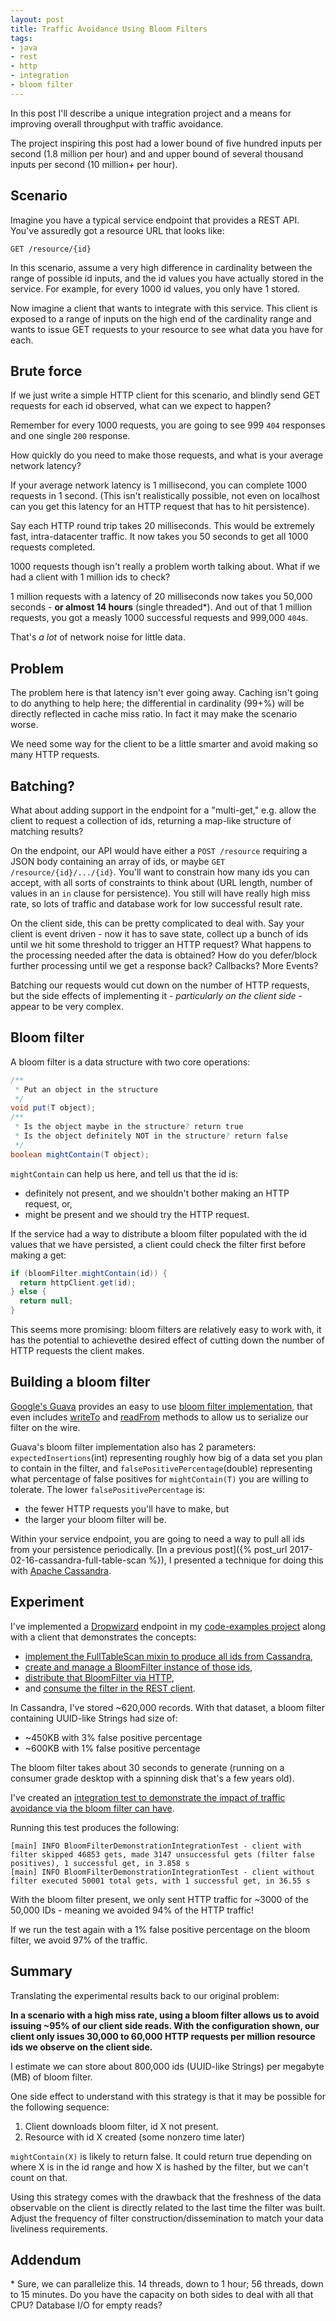 ```yaml
---
layout: post
title: Traffic Avoidance Using Bloom Filters
tags: 
- java
- rest
- http
- integration
- bloom filter
---
```


In this post I'll describe a unique integration project and a means for improving overall throughput with traffic avoidance. 

The project inspiring this post had a lower bound of five hundred inputs per second (1.8 million per hour) and and upper bound of several thousand inputs per second (10 million+ per hour).

## Scenario

Imagine you have a typical service endpoint that provides a REST API. You've assuredly got a resource URL that looks like:

```
GET /resource/{id}
```

In this scenario, assume a very high difference in cardinality between the range of possible id inputs, and the id values you have actually stored in the service. For example, for every 1000 id values, you only have 1 stored.

Now imagine a client that wants to integrate with this service. This client is exposed to a range of inputs on the high end of the cardinality range and wants to issue GET requests to your resource to see what data you have for each.

## Brute force

If we just write a simple HTTP client for this scenario, and blindly send GET requests for each id observed, what can we expect to happen?

Remember for every 1000 requests, you are going to see 999 `404` responses and one single `200` response.

How quickly do you need to make those requests, and what is your average network latency?

If your average network latency is 1 millisecond, you can complete 1000 requests in 1 second. (This isn't realistically possible, not even on localhost can you get this latency for an HTTP request that has to hit persistence).

Say each HTTP round trip takes 20 milliseconds. This would be extremely fast, intra-datacenter traffic. It now takes you 50 seconds to get all 1000 requests completed.

1000 requests though isn't really a problem worth talking about. What if we had a client with 1 million ids to check?

1 million requests with a latency of 20 milliseconds now takes you 50,000 seconds - **or almost 14 hours** (single threaded\*). And out of that 1 million requests, you got a measly 1000 successful requests and 999,000 `404`s.

That's *a lot* of network noise for little data. 

## Problem

The problem here is that latency isn't ever going away. Caching isn't going to do anything to help here; the differential in cardinality (99+%) will be directly reflected in cache miss ratio. In fact it may make the scenario worse.

We need some way for the client to be a little smarter and avoid making so many HTTP requests.

## Batching?

What about adding support in the endpoint for a "multi-get," e.g. allow the client to request a collection of ids, returning a map-like structure of matching results?

On the endpoint, our API would have either a `POST /resource` requiring a JSON body containing an array of ids, or maybe `GET /resource/{id}/.../{id}`. You'll want to constrain how many ids you can accept, with all sorts of constraints to think about (URL length, number of values in an `in` clause for persistence). You still will have really high miss rate, so lots of traffic and database work for low successful result rate.

On the client side, this can be pretty complicated to deal with. Say your client is event driven - now it has to save state, collect up a bunch of ids until we hit some threshold to trigger an HTTP request? What happens to the processing needed after the data is obtained? How do you defer/block further processing until we get a response back? Callbacks? More Events?

Batching our requests would cut down on the number of HTTP requests, but the side effects of implementing it - *particularly on the client side* - appear to be very complex.

## Bloom filter

A bloom filter is a data structure with two core operations:

```java
/**
 * Put an object in the structure
 */
void put(T object); 
/**
 * Is the object maybe in the structure? return true
 * Is the object definitely NOT in the structure? return false
 */ 
boolean mightContain(T object);
```

`mightContain` can help us here, and tell us that the id is:

* definitely not present, and we shouldn't bother making an HTTP request, or,
* might be present and we should try the HTTP request.

If the service had a way to distribute a bloom filter populated with the id values that we have persisted, a client could check the filter first before making a get:

```java
if (bloomFilter.mightContain(id)) {
  return httpClient.get(id);
} else {
  return null;
}
```

This seems more promising: bloom filters are relatively easy to work with, it has the potential to achievethe desired effect of cutting down the number of HTTP requests the client makes.

## Building a bloom filter

[Google's Guava](https://github.com/google/guava) provides an easy to use [bloom filter implementation](http://google.github.io/guava/releases/snapshot/api/docs/com/google/common/hash/BloomFilter.html), that even includes [writeTo](http://google.github.io/guava/releases/snapshot/api/docs/com/google/common/hash/BloomFilter.html#writeTo-java.io.OutputStream-) and [readFrom](http://google.github.io/guava/releases/snapshot/api/docs/com/google/common/hash/BloomFilter.html#readFrom-java.io.InputStream-com.google.common.hash.Funnel-) methods to allow us to serialize our filter on the wire.

Guava's bloom filter implementation also has 2 parameters: `expectedInsertions`(int) representing roughly how big of a data set you plan to contain in the filter, and `falsePositivePercentage`(double) representing what percentage of false positives for `mightContain(T)` you are willing to tolerate. The lower `falsePositivePercentage` is:

* the fewer HTTP requests you'll have to make, but
* the larger your bloom filter will be.

Within your service endpoint, you are going to need a way to pull all ids from your persistence periodically. [In a previous post]({% post_url 2017-02-16-cassandra-full-table-scan %}), I presented a technique for doing this with [Apache Cassandra](http://cassandra.apache.org/).

## Experiment

I've implemented a [Dropwizard](http://dropwizard.io) endpoint in my [code-examples project](https://github.com/nblair/code-examples) along with a client that demonstrates the concepts:

* [implement the FullTableScan mixin to produce all ids from Cassandra](https://github.com/nblair/code-examples/blob/master/datastax-java-driver-examples/src/main/java/examples/datastax/DataStaxVideoDao.java#L112),
* [create and manage a BloomFilter instance of those ids](https://github.com/nblair/code-examples/blob/master/endpoint/src/main/java/examples/resources/VideoBloomFilterManager.java),
* [distribute that BloomFilter via HTTP](https://github.com/nblair/code-examples/blob/master/endpoint/src/main/java/examples/resources/VideoResource.java#L74),
* and [consume the filter in the REST client](https://github.com/nblair/code-examples/blob/master/client/src/main/java/examples/client/VideoApiClient.java#L74).

In Cassandra, I've stored ~620,000 records. With that dataset, a bloom filter containing UUID-like Strings had size of:

* ~450KB with 3% false positive percentage
* ~600KB with 1% false positive percentage

The bloom filter takes about 30 seconds to generate (running on a consumer grade desktop with a spinning disk that's a few years old).

I've created an [integration test to demonstrate the impact of traffic avoidance via the bloom filter can have](https://github.com/nblair/code-examples/blob/master/client/src/integrationTest/java/examples/client/BloomFilterDemonstrationIntegrationTest.java).

Running this test produces the following:

```
[main] INFO BloomFilterDemonstrationIntegrationTest - client with filter skipped 46853 gets, made 3147 unsuccessful gets (filter false positives), 1 successful get, in 3.858 s
[main] INFO BloomFilterDemonstrationIntegrationTest - client without filter executed 50001 total gets, with 1 successful get, in 36.55 s

```

With the bloom filter present, we only sent HTTP traffic for ~3000 of the 50,000 IDs - meaning we avoided 94% of the HTTP traffic! 

If we run the test again with a 1% false positive percentage on the bloom filter, we avoid 97% of the traffic.

## Summary

Translating the experimental results back to our original problem:

**In a scenario with a high miss rate, using a bloom filter allows us to avoid issuing ~95% of our client side reads. With the configuration shown, our client only issues 30,000 to 60,000 HTTP requests per million resource ids we observe on the client side.** 

I estimate we can store about 800,000 ids (UUID-like Strings) per megabyte (MB) of bloom filter.

One side effect to understand with this strategy is that it may be possible for the following sequence:

1. Client downloads bloom filter, id X not present.
2. Resource with id X created (some nonzero time later)

`mightContain(X)` is likely to return false. It could return true depending on where X is in the id range and how X is hashed by the filter, but we can't count on that.

Using this strategy comes with the drawback that the freshness of the data observable on the client is directly related to the last time the filter was built. Adjust the frequency of filter construction/dissemination to match your data liveliness requirements. 

## Addendum

\* Sure, we can parallelize this. 14 threads, down to 1 hour; 56 threads, down to 15 minutes. Do you have the capacity on both sides to deal with all that CPU? Database I/O for empty reads? 

